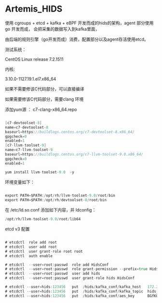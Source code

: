 # Artemis_HIDS



使用 cgroups + etcd + kafka + eBPF 开发而成的hids的架构，agent 部分使用go 开发而成， 会把采集的数据写入到kafka里面，

由后端的规则引擎（go开发而成）消费，配置部分以及agent存活使用etcd。


测试系统：

CentOS Linux release 7.2.1511 

内核: 

3.10.0-1127.19.1.el7.x86_64 



如果不需要修该C代码部分，可以直接编译


如果需要修该C代码部分，需要clang 环境

添加yum源 ： c7-clang-x86_64.repo


```go

[c7-devtoolset-8]
name=c7-devtoolset-8
baseurl=https://buildlogs.centos.org/c7-devtoolset-8.x86_64/
gpgcheck=0
enabled=1
[c7-llvm-toolset-9]
name=c7-llvm-toolset-9
baseurl=https://buildlogs.centos.org/c7-llvm-toolset-9.0.x86_64/
gpgcheck=0
enabled=1

``` 


```go
yum install llvm-toolset-9.0  -y

```

环境变量如下：

```go
 
export PATH=$PATH:/opt/rh/llvm-toolset-9.0/root/bin
export PATH=$PATH:/opt/rh/devtoolset-8/root/bin

```


在 /etc/ld.so.conf 添加如下内容，并 ldconfig：

```go
/opt/rh/llvm-toolset-9.0/root/lib64

```




etcd v3 配置

```go

# etcdctl  role add root    
# etcdctl  user add root      
# etcdctl  user grant-role root root   
# etcdctl  auth enable  

# etcdctl  --user=root:passwd  role add HidsConf
# etcdctl  --user=root:passwd  role grant-permission --prefix=true HidsConf readwrite /hids
# etcdctl  --user=root:passwd  user add hids
# etcdctl  --user=root:passwd  user grant-role hids HidsConf

# etcdctl --user=hids:123456   put  /hids/kafka_conf/kafka_host   172.21.129.2:9092    [kafka对应host,逗号分隔]
# etcdctl --user=hids:123456   put  /hids/kafka_conf/kafka_topic  hids_agent           [kafka对应topic]
# etcdctl --user=hids:123456   put  /hids/kafka_conf/aes_key      BGfKOzWNsACBQiOC     [16位aes加密key]

```